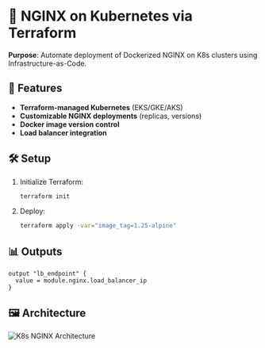 # 🚀 NGINX on Kubernetes via Terraform

**Purpose**: Automate deployment of Dockerized NGINX on K8s clusters using Infrastructure-as-Code.

## 🌟 Features
- **Terraform-managed Kubernetes** (EKS/GKE/AKS)
- **Customizable NGINX deployments** (replicas, versions)
- **Docker image version control**
- **Load balancer integration**

## 🛠️ Setup
1. Initialize Terraform:
   ```bash
   terraform init
   ```
2. Deploy:
   ```bash
   terraform apply -var="image_tag=1.25-alpine"
   ```

## 📊 Outputs
```hcl
output "lb_endpoint" {
  value = module.nginx.load_balancer_ip
}
```

## 🖼️ Architecture
![K8s NGINX Architecture](/docs/architecture.png)
